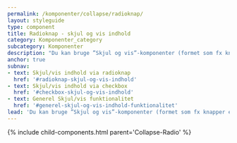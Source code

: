 ```yaml
---
permalink: /komponenter/collapse/radioknap/
layout: styleguide
type: component
title: Radioknap - skjul og vis indhold
category: Komponenter_category
subcategory: Komponenter
description: "Du kan bruge ”Skjul og vis”-komponenter (formet som fx knapper eller tjekbokse) til at holde indhold skjult, indtil brugeren vælger at aktivere det. Når brugeren klikker på komponenten, folder indholdet sig ud, eller brugeren får fx mulighed for at indtaste information."
anchor: true
subnav:
- text: Skjul/vis indhold via radioknap
  href: '#radioknap-skjul-og-vis-indhold'
- text: Skjul/vis indhold via checkbox
  href: '#checkbox-skjul-og-vis-indhold'
- text: Generel Skjul/vis funktionalitet
  href: '#generel-skjul-og-vis-indhold-funktionalitet'
lead: 'Du kan bruge ”Skjul og vis”-komponenter (formet som fx knapper eller tjekbokse) til at holde indhold skjult, indtil brugeren vælger at aktivere det. Når brugeren klikker på komponenten, folder indholdet sig ud, eller brugeren får fx mulighed for at indtaste information.'
---
```

{% include child-components.html parent='Collapse-Radio' %}
